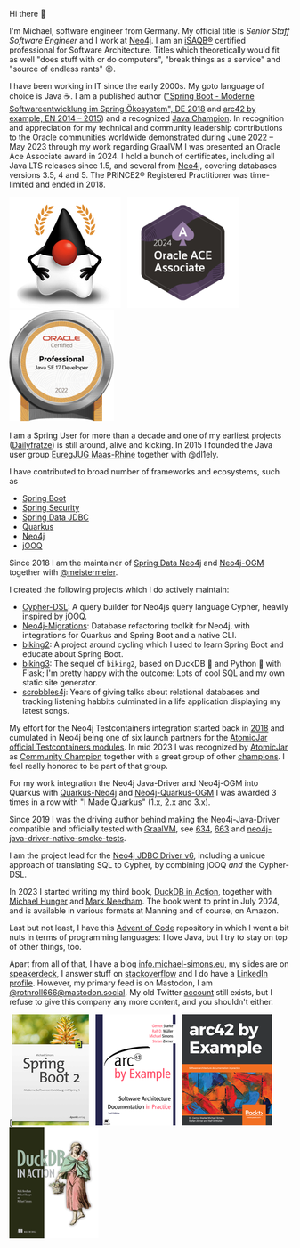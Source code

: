 Hi there 👋

I'm Michael, software engineer from Germany. My official title is _Senior Staff Software Engineer_ and I work at [Neo4j](https://neo4j.com).
I am an [iSAQB®](https://www.isaqb.org) certified professional for Software Architecture.
Titles which theoretically would fit as well "does stuff with or do computers", "break things as a service" and "source of endless rants" 😉.

I have been working in IT since the early 2000s. My goto language of choice is Java ☕️.
I am a published author (["Spring Boot - Moderne Softwareentwicklung im Spring Ökosystem", DE 2018](http://springbootbuch.de) and 
[arc42 by example, EN 2014 – 2015](https://leanpub.com/arc42byexample)) and a recognized [Java Champion](https://dev.java/community/jcs/).
In recognition and appreciation for my technical and community leadership contributions to the Oracle communities worldwide demonstrated during June 2022 – May 2023 through my work regarding GraalVM I was presented an Oracle Ace Associate award in 2024.
I hold a bunch of certificates, including all Java LTS releases since 1.5, and several from [Neo4j](https://graphacademy.neo4j.com/c/b8e56e73-6367-4a2d-a2fe-67c7bf5af206), covering databases versions 3.5, 4 and 5.
The PRINCE2® Registered Practitioner was time-limited and ended in 2018.

[![Java Champions](img/badge_javachampion.png)](https://github.com/aalmiray/java-champions/blob/fabc21ae3c3c7938279ec9fd64778c01db6f785b/java-champions.yml#L3232)&#160;&#160;
![Oracle Ace Associate](img/badge_oracle_associate_2024.png)&#160;&#160;&#160;&#160;
[![OCP Java SE 17 Developer](img/badge_ocp_java17.png)](https://catalog-education.oracle.com/pls/certview/sharebadge?id=42AF9F7E99B6FC957DBCFA5DDD0FDC01B18FD3F8F49138BF7763766653D4722B)

I am a Spring User for more than a decade and one of my earliest projects  ([Dailyfratze](https://dailyfratze.de/pages/technical_details?lang=en)) is still around, alive 
and kicking.
In 2015 I founded the Java user group [EuregJUG Maas-Rhine](http://euregjug.eu) together with @dl1ely.

I have contributed to broad number of frameworks and ecosystems, such as

* [Spring Boot](https://github.com/spring-projects/spring-boot/commits?author=michael-simons)
* [Spring Security](https://github.com/spring-projects/spring-security/commits?author=michael-simons)
* [Spring Data JDBC](https://github.com/spring-projects/spring-data-relational/commits?author=michael-simons)
* [Quarkus](https://github.com/quarkusio/quarkus/commits?author=michael-simons)
* [Neo4j](https://github.com/neo4j/neo4j/commits?author=michael-simons)
* [jOOQ](https://github.com/jOOQ/jOOQ/commits?author=michael-simons)

Since 2018 I am the maintainer of [Spring Data Neo4j](https://github.com/spring-projects/spring-data-neo4j) and [Neo4j-OGM](https://github.com/neo4j/neo4j-ogm) together
with [@meistermeier](https://github.com/meistermeier).

I created the following projects which I do actively maintain:

* [Cypher-DSL](https://github.com/neo4j-contrib/cypher-dsl): A query builder for Neo4js query language Cypher, heavily inspired by jOOQ.
* [Neo4j-Migrations](https://github.com/michael-simons/neo4j-migrations): Database refactoring toolkit for Neo4j, with integrations for Quarkus and Spring Boot and a native CLI.
* [biking2](https://github.com/michael-simons/biking2): A project around cycling which I used to learn Spring Boot and educate about Spring Boot.
* [biking3](https://github.com/michael-simons/biking3): The sequel of `biking2`, based on DuckDB 🐥 and Python 🐍 with Flask; I'm pretty happy with the outcome: Lots of cool SQL and my own static site generator.
* [scrobbles4j](https://github.com/michael-simons/scrobbles4j): Years of giving talks about relational databases and tracking listening habbits culminated in a life application displaying my latest songs.

My effort for the Neo4j Testcontainers integration started back in [2018](https://github.com/testcontainers/testcontainers-java/pull/993) and cumulated in Neo4j being one of six launch partners for the [AtomicJar official Testcontainers modules](https://www.atomicjar.com/2023/04/testcontainers-official-modules/).
In mid 2023 I was recognized by [AtomicJar](https://www.atomicjar.com/2023/07/announcing-the-testcontainers-community-champions-program/) as [Community Champion](https://testcontainers.com/community-champions/michael-simons/) together with a great group of other [champions](https://testcontainers.com/community-champions/). I feel really honored to be part of that group.

For my work integration the Neo4j Java-Driver and Neo4j-OGM into Quarkus with [Quarkus-Neo4j](https://github.com/quarkiverse/quarkus-neo4j) and [Neo4j-Quarkus-OGM](https://github.com/neo4j/neo4j-ogm-quarkus) I was awarded 3 times in a row with "I Made Quarkus" (1.x, 2.x and 3.x). 

Since 2019 I was the driving author behind making the Neo4j-Java-Driver compatible and officially tested with [GraalVM](https://www.graalvm.org/native-image/libraries-and-frameworks/), see [634](https://github.com/neo4j/neo4j-java-driver/pull/634), [663](https://github.com/neo4j/neo4j-java-driver/pull/663) and [neo4j-java-driver-native-smoke-tests](https://github.com/neo4j-drivers/neo4j-java-driver-native-smoke-tests).

I am the project lead for the [Neo4j JDBC Driver v6](https://github.com/neo4j/neo4j-jdbc/tree/main), including a unique approach of translating SQL to Cypher, by combining jOOQ *and* the Cypher-DSL.

In 2023 I started writing my third book, [DuckDB in Action](https://www.manning.com/books/duckdb-in-action), together with [Michael Hunger](https://github.com/jexp) and [Mark Needham](https://github.com/mneedham). 
The book went to print in July 2024, and is available in various formats at Manning and of course, on Amazon.

Last but not least, I have this [Advent of Code](https://github.com/michael-simons/aoc) repository in which I went a bit nuts in terms of programming languages:
I love Java, but I try to stay on top of other things, too.

Apart from all of that, I have a blog [info.michael-simons.eu](https://info.michael-simons.eu), my slides are on [speakerdeck](http://speakerdeck.com/michaelsimons), I answer
stuff on [stackoverflow](https://stackoverflow.com/users/1547989/michael-simons) and I do have a [LinkedIn profile](https://www.linkedin.com/in/michael-simons-196712139/).
However, my primary feed is on Mastodon, I am <a rel="me" href="https://mastodon.social/@rotnroll666">@rotnroll666@mastodon.social</a>.
My old Twitter [account](https://twitter.com/rotnroll666) still exists, but I refuse to give this company any more content, and you shouldn't either.

[[![Spring Boot Buch](img/badge_springbootbuch.png)](http://springbootbuch.de)&#160;&#160;
[![arc42 by example](img/badge_arc42byexample_leanpub.png)](https://leanpub.com/arc42byexample)&#160;&#160;
[![arc42 by example](img/badge_arc42byexample_packt.png)](https://www.packtpub.com/product/arc42-by-example/9781839214356e)&#160;&#160;
[![DuckDB in Action](img/badge_duckdb-in-action.png)](https://www.manning.com/books/duckdb-in-action)
